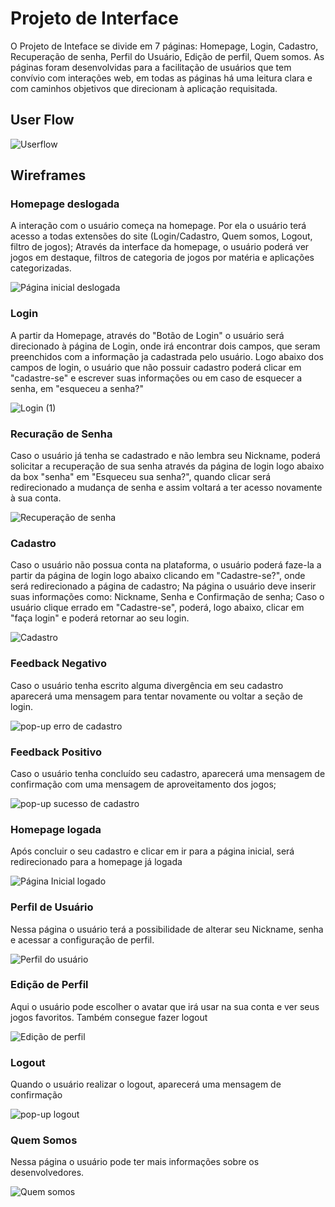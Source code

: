 
# Projeto de Interface

  O Projeto de Inteface se divide em 7 páginas: Homepage, Login, Cadastro, Recuperação de senha,  Perfil do Usuário, Edição de perfil, Quem somos. As páginas foram desenvolvidas para a facilitação de usuários que tem convívio com interações web, em todas as páginas há uma leitura clara e com caminhos objetivos que direcionam à aplicação requisitada.

## User Flow

![Userflow](https://user-images.githubusercontent.com/111810318/198162394-70b4dad8-1314-499a-a312-58e3d29e219c.png)










## Wireframes

### Homepage deslogada
A interação com o usuário começa na homepage. Por ela o usuário terá acesso a todas extensões do site (Login/Cadastro, Quem somos, Logout, filtro de jogos); Através da interface da homepage, o usuário poderá ver jogos em destaque, filtros de categoria de jogos por matéria e aplicações categorizadas.  

  
![Página inicial deslogada](https://user-images.githubusercontent.com/111810318/198112631-7b47c62e-c8ea-4db1-88da-114205bbf2bb.png)


### Login
A partir da Homepage, através do "Botão de Login" o usuário será direcionado à página de Login, onde irá encontrar dois campos, que seram preenchidos com a informação ja cadastrada pelo usuário. Logo abaixo dos campos de login, o usuário que não possuir cadastro poderá clicar em "cadastre-se" e escrever suas informações ou em caso de esquecer a senha, em "esqueceu a senha?"


![Login (1)](https://user-images.githubusercontent.com/111810318/198110154-5eebc2ed-d1c8-44f7-8c59-c5d97b2793f2.png)



### Recuração de Senha
Caso o usuário já tenha se cadastrado e não lembra seu Nickname, poderá solicitar a recuperação de sua senha através da página de login logo abaixo da box "senha" em "Esqueceu sua senha?", quando clicar será redirecionado a mudança de senha e assim voltará a ter acesso novamente à sua conta.

![Recuperação de senha](https://user-images.githubusercontent.com/111810318/198162409-410283f2-b237-4cb5-9538-825737689f08.png)




### Cadastro
Caso o usuário não possua conta na plataforma, o usuário poderá faze-la a partir da página de login logo abaixo clicando em "Cadastre-se?", onde será redirecionado a página de cadastro; Na página o usuário deve inserir suas informações como: Nickname, Senha e Confirmação de senha; Caso o usuário clique errado em "Cadastre-se", poderá, logo abaixo, clicar em "faça login" e poderá retornar ao seu login. 


![Cadastro](https://user-images.githubusercontent.com/111810318/198110694-418f3eeb-2248-4b54-a5d5-19fdd813ed2f.png)



### Feedback Negativo 
Caso o usuário tenha escrito alguma divergência em seu cadastro aparecerá uma mensagem para tentar novamente ou voltar a seção de login.


![pop-up erro de cadastro](https://user-images.githubusercontent.com/111810318/198111286-8f7e9ce3-6ead-48dc-a1f5-49f0124e64c1.png)


### Feedback Positivo
Caso o usuário tenha concluído seu cadastro, aparecerá uma mensagem de confirmação com uma mensagem de aproveitamento dos jogos;


![pop-up sucesso de cadastro](https://user-images.githubusercontent.com/111810318/198111299-704cc626-2ca1-441a-8723-1e105d4cc7d5.png)


### Homepage logada
Após concluir o seu cadastro e clicar em ir para a página inicial, será redirecionado para a homepage já logada


![Página Inicial  logado](https://user-images.githubusercontent.com/111810318/198112310-d0c7798a-d0d4-4c3e-a863-2c611dd90ea1.png)


### Perfil de Usuário
Nessa página o usuário terá a possibilidade de alterar seu Nickname, senha e acessar a configuração de perfil.


![Perfil do usuário](https://user-images.githubusercontent.com/111810318/198113303-718d3dd1-399f-480e-8483-84b0b478be31.png)


### Edição de Perfil
Aqui o usuário pode escolher o avatar que irá usar na sua conta e ver seus jogos favoritos. Também consegue fazer logout


![Edição de perfil](https://user-images.githubusercontent.com/111810318/198113469-467ef567-1f15-4965-a263-84f80a1db7cf.png)


### Logout
Quando o usuário realizar o logout, aparecerá uma mensagem de confirmação 


![pop-up logout](https://user-images.githubusercontent.com/111810318/198113655-32c1437e-ec9a-4739-bd63-22b5c3345ea4.png)


### Quem Somos
Nessa página o usuário pode ter mais informações sobre os desenvolvedores.


![Quem somos](https://user-images.githubusercontent.com/111810318/198113818-1dc08d76-2221-461c-b9b8-b2ebcd68c63d.png)



